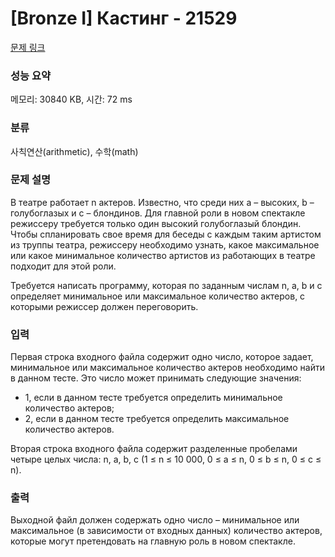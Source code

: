 # [Bronze I] Кастинг - 21529 

[문제 링크](https://www.acmicpc.net/problem/21529) 

### 성능 요약

메모리: 30840 KB, 시간: 72 ms

### 분류

사칙연산(arithmetic), 수학(math)

### 문제 설명

<p>В театре работает n актеров. Известно, что среди них a – высоких, b – голубоглазых и с – блондинов. Для главной роли в новом спектакле режиссеру требуется только один высокий голубоглазый блондин. Чтобы спланировать свое время для беседы с каждым таким артистом из труппы театра, режиссеру необходимо узнать, какое максимальное или какое минимальное количество артистов из работающих в театре подходит для этой роли.</p>

<p>Требуется написать программу, которая по заданным числам n, a, b и с определяет минимальное или максимальное количество актеров, с которыми режиссер должен переговорить. </p>

### 입력 

 <p>Первая строка входного файла содержит одно число, которое задает, минимальное или максимальное количество актеров необходимо найти в данном тесте. Это число может принимать следующие значения:</p>

<ul>
	<li>1, если в данном теcте требуется определить минимальное количество актеров;</li>
	<li>2, если в данном тесте требуется определить максимальное количество актеров.</li>
</ul>

<p>Вторая строка входного файла содержит разделенные пробелами четыре целых числа: n, a, b, с (1 ≤ n ≤ 10 000, 0 ≤ a ≤ n, 0 ≤ b ≤ n, 0 ≤ c ≤ n).</p>

### 출력 

 <p>Выходной файл должен содержать одно число – минимальное или максимальное (в зависимости от входных данных) количество актеров, которые могут претендовать на главную роль в новом спектакле. </p>


